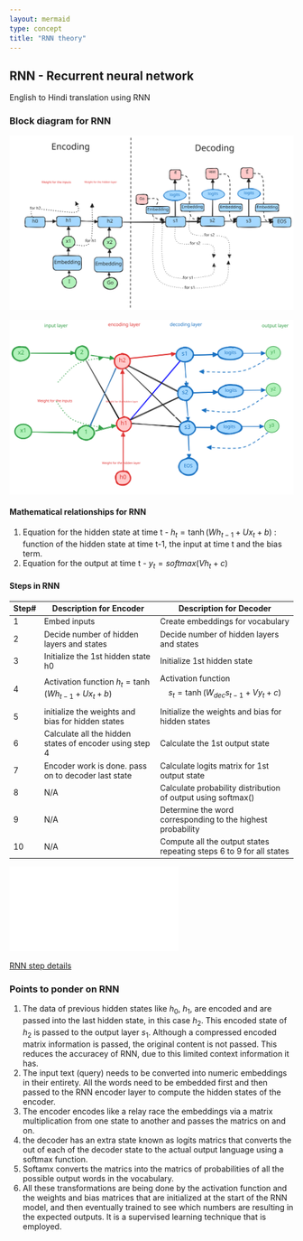 ```yaml
---
layout: mermaid
type: concept 
title: "RNN theory"
---
```


## RNN - Recurrent neural network

English to Hindi translation using RNN

### Block diagram for RNN


![ ](../../../../images/genai/rnn-block.svg)

![ ](../../../../images/genai/rnn-details.svg)

#### Mathematical relationships for RNN

1. Equation for the hidden state at time t -
$h_t = \tanh(Wh_{t-1} + Ux_{t} + b)$  : function of the hidden state at time t-1, the input at time t and the bias term.
2. Equation for the output at time t -
$y_t = softmax(Vh_t + c)$



#### Steps in RNN

Step#| Description for Encoder                                | Description for Decoder
-----|------------------------------------------------------  |------------------------
1    |Embed inputs                                            |Create embeddings for vocabulary
2    |Decide number of hidden layers and states               |Decide number of hidden layers and states
3    |Initialize the 1st hidden state h0                      |Initialize 1st hidden state
4    |Activation function $h_t = \tanh(Wh_{t-1} + Ux_t + b)$  |Activation function $$s_t = \tanh(W_{dec} s_{t-1} + Vy_t + c)$$
5    |initialize the weights and bias for hidden states       |Initialize the weights and bias for hidden states
6    |Calculate all the hidden states of encoder using step 4 |Calculate the 1st output state             |
7    |Encoder work is done. pass on to decoder last state     |Calculate logits matrix for 1st output state
8    |N/A                                                     |Calculate probability distribution of output using softmax()
9    |N/A                                                     |Determine the word corresponding to the highest probability
10   |N/A                                                     |Compute all the output states repeating steps 6 to 9 for all states

![RNN step details - vscode preview ](./code/RNN-imp.md)

[RNN step details](https://github.com/samratkar/samratkar.github.io/blob/main/_posts/concepts/genai/notes/code/RNN-imp.ipynb)

### Points to ponder on RNN

1. The data of previous hidden states like $h_0$, $h_1$, are encoded and are passed into the last hidden state, in this case $h_2$. This encoded state of $h_2$ is passed to the output layer $s_1$. Although a compressed encoded matrix information is passed, the original content is not passed. This reduces the accuracey of RNN, due to this limited context information it has.
2. The input text (query) needs to be converted into numeric embeddings in their entirety. All the words need to be embedded first and then passed to the RNN encoder layer to compute the hidden states of the encoder. 
3. The encoder encodes like a relay race the embeddings via a matrix multiplication from one state to another and passes the matrics on and on. 
4. the decoder has an extra state known as logits matrics that converts the out of each of the decoder state to the actual output language using a softmax function. 
5. Softamx converts the matrics into the matrics of probabilities of all the possible output words in the vocabulary.
6. All these transformations are being done by the activation function and the weights and bias matrices that are initialized at the start of the RNN model, and then eventually trained to see which numbers are resulting in the expected outputs. It is a supervised learning technique that is employed.
